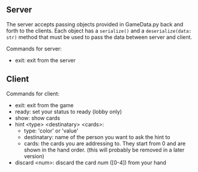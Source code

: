 ## Server

The server accepts passing objects provided in GameData.py back and forth to the clients.
Each object has a ```serialize()``` and a ```deserialize(data: str)``` method that must be used to pass the data between server and client.

Commands for server:

+ exit: exit from the server

## Client

Commands for client:

+ exit: exit from the game
+ ready: set your status to ready (lobby only)
+ show: show cards
+ hint \<type> \<destinatary> \<cards>:
  + type: 'color' or 'value'
  + destinatary: name of the person you want to ask the hint to
  + cards: the cards you are addressing to. They start from 0 and are shown in the hand order. (this will probably be removed in a later version)
+ discard \<num>: discard the card *num* (\[0-4]) from your hand

